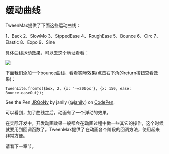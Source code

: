 # 缓动曲线

TweenMax提供了下面这些运动曲线：

1、Back 2、SlowMo 3、StppedEase 4、RoughEase 5、Bounce 6、Circ 7、Elastic 8、Expo 9、Sine

具体曲线运动效果，可以去[这个地址](http://greensock.com/ease-visualizer)看看：

![](http://ww4.sinaimg.cn/large/0060lm7Tgw1f997n29r9vg30nj0l6n5p.gif)

下面我们添加一个bounce曲线，看看实际效果(点击右下角的return按钮查看效果)：

```
TweenLite.fromTo($box, 2, {x: '-=200px'}, {x: 150, ease: Bounce.easeOut});
```

<p data-height="300" data-theme-id="17491" data-slug-hash="JRQoNv" data-default-tab="js,result" data-user="janily" data-embed-version="2" data-pen-title="JRQoNv" class="codepen">See the Pen <a href="http://codepen.io/janily/pen/JRQoNv/">JRQoNv</a> by janily (<a href="http://codepen.io/janily">@janily</a>) on <a href="http://codepen.io">CodePen</a>.</p>
<script async src="https://production-assets.codepen.io/assets/embed/ei.js"></script>

可以看到，加了曲线之后，动画有了一个弹动的效果。

在实际开发中，开发动画效果一般都会在动画过程中做一些其它的操作，这个时候就要用到回调函数了。TweenMax提供了在动画各个阶段的回调方法，使用起来非常方便。

请看下一章节。



